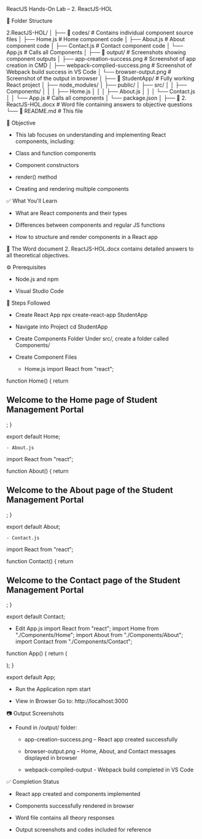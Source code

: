 ReactJS Hands-On Lab – 2. ReactJS-HOL

📁 Folder Structure

2.ReactJS-HOL/
│
├── 📂 codes/             # Contains individual component source files
│   ├── Home.js           # Home component code
│   ├── About.js          # About component code
│   ├── Contact.js        # Contact component code
│   └── App.js            # Calls all Components
│
├── 📂 output/            # Screenshots showing component outputs
│   ├── app-creation-success.png          # Screenshot of app creation in CMD
│   ├── webpack-complied-success.png         # Screenshot of Webpack build success in VS Code
│   └── browser-output.png          # Screenshot of the output in browser
│
├── 📂 StudentApp/        # Fully working React project
│   ├── node_modules/
│   ├── public/
│   ├── src/
│   │   ├── Components/
│   │   │   ├── Home.js
│   │   │   ├── About.js
│   │   │   └── Contact.js
│   │   └── App.js        # Calls all components
│   └── package.json
│
├── 📄 2. ReactJS-HOL.docx # Word file containing answers to objective questions
└── 📄 README.md           # This file

📌 Objective
- This lab focuses on understanding and implementing React components, including:

- Class and function components

- Component constructors

- render() method

- Creating and rendering multiple components

✅ What You'll Learn
- What are React components and their types

- Differences between components and regular JS functions

- How to structure and render components in a React app

📝 The Word document 2. ReactJS-HOL.docx contains detailed answers to all theoretical objectives.

⚙️ Prerequisites
- Node.js and npm

- Visual Studio Code

🚀 Steps Followed
- Create React App
npx create-react-app StudentApp

- Navigate into Project
cd StudentApp

- Create Components Folder
Under src/, create a folder called Components/

- Create Component Files
    - Home.js
import React from "react";

function Home() {
  return <h2>Welcome to the Home page of Student Management Portal</h2>;
}

export default Home;

    - About.js
import React from "react";

function About() {
  return <h2>Welcome to the About page of the Student Management Portal</h2>;
}

export default About;

    - Contact.js
import React from "react";

function Contact() {
  return <h2>Welcome to the Contact page of the Student Management Portal</h2>;
}

export default Contact;

- Edit App.js
import React from "react";
import Home from "./Components/Home";
import About from "./Components/About";
import Contact from "./Components/Contact";

function App() {
  return (
    <div className="App">
      <Home />
      <About />
      <Contact />
    </div>
  );
}

export default App;

- Run the Application
npm start

- View in Browser
Go to: http://localhost:3000

📷 Output Screenshots
- Found in /output/ folder:

    - app-creation-success.png – React app created successfully

    - browser-output.png – Home, About, and Contact messages displayed in browser

    - webpack-compiled-output - Webpack build completed in VS Code

✅ Completion Status
- React app created and components implemented

- Components successfully rendered in browser

- Word file contains all theory responses

- Output screenshots and codes included for reference

